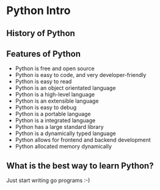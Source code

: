 # Python Intro

## History of Python

## Features of Python

* Python is free and open source
* Python is easy to code, and very developer-friendly
* Python is easy to read
* Python is an object orientated language
* Python is a high-level language
* Python is an extensible language
* Python is easy to debug
* Python is a portable language
* Python is a integrated language
* Python has a large standard library
* Python is a dynamically typed language
* Python allows for frontend and backend development
* Python allocated memory dynamically 


## What is the best way to learn Python?

Just start writing go programs :-)